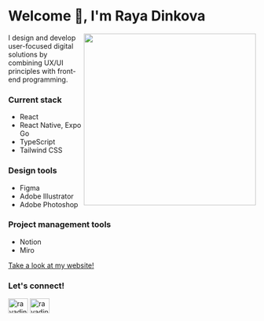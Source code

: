 <h1 align="left">Welcome 👋, I'm Raya Dinkova</h1>

<img align="right" width="350" src="https://i.pinimg.com/736x/22/01/ea/2201eacd08706ccad1175b5022e3569e.jpg" alt="" />

I design and develop user-focused digital solutions by combining UX/UI principles with front-end programming.

<h3 align="left">Current stack</h3>
<ul>
  <li>React</li>
  <li>React Native, Expo Go</li>
  <li>TypeScript</li>
  <li>Tailwind CSS</li>
</ul>

<h3 align="left">Design tools</h3>
<ul>
  <li>Figma</li>
  <li>Adobe Illustrator</li>
  <li>Adobe Photoshop</li>
</ul>

<h3 align="left">Project management tools</h3>
<ul>
  <li>Notion</li>
  <li>Miro</li>
</ul>

<a href="http://rayad.dk/">Take a look at my website!</a>


<h3 align="left">Let's connect!</h3>
<p align="left">
<a href="https://linkedin.com/in/rayadinkova" target="blank"><img align="center" src="https://raw.githubusercontent.com/rahuldkjain/github-profile-readme-generator/master/src/images/icons/Social/linked-in-alt.svg" alt="rayadinkova" height="30" width="40" /></a>
<a href="https://instagram.com/rayadinkova_" target="blank"><img align="center" src="https://raw.githubusercontent.com/rahuldkjain/github-profile-readme-generator/master/src/images/icons/Social/instagram.svg" alt="rayadinkova_" height="30" width="40" /></a>
</p>
